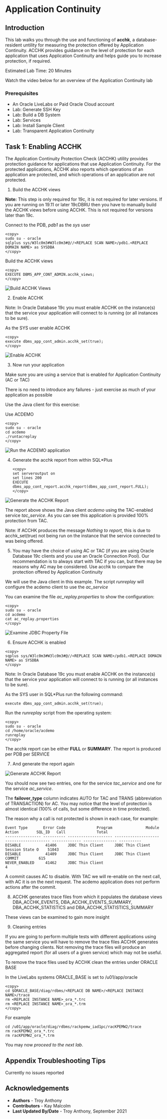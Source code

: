 # Application Continuity

## Introduction

This lab walks you through the use and functioning of **acchk**, a database-resident untility for measuring the protection offered by Application Continuity. ACCHK provides guidance on the level of protection for each application that uses Application Continuity and helps guide you to increase protection, if required.

Estimated Lab Time: 20 Minutes

Watch the video below for an overview of the Application Continuity lab
[](youtube:KkwxbwII3O4)


### Prerequisites
- An Oracle LiveLabs or Paid Oracle Cloud account
- Lab: Generate SSH Key
- Lab: Build a DB System
- Lab: Services
- Lab: Install Sample Client
- Lab: Transparent Application Continuity


## Task 1:  Enabling ACCHK

The Application Continuity Protection Check (ACCHK) utility provides protection guidance for applications that use Application Continuity. For the protected applications, ACCHK also reports which operations of an application are protected, and which operations of an application are not protected.

1. Build the ACCHK views

**Note:** This step is only required for 19c, it is not required for later versions. If you are running on 19.11 or later 19cDBRU then you have to manually build the ACCHK views before using ACCHK. This is not required for versions later than 19c.

Connect to the PDB, *pdb1* as the *sys* user

````
<copy>
sudo su - oracle
sqlplus sys/W3lc0m3#W3lc0m3#@//<REPLACE SCAN NAME>/pdb1.<REPLACE DOMAIN NAME> as SYSDBA
</copy>
````

Build the ACCHK views

````
<copy>
EXECUTE DBMS_APP_CONT_ADMIN.acchk_views;
</copy>
````

![Build ACCHK Views](./images/build_acchk_views.png " ")

2. Enable ACCHK

Note: In Oracle Database 19c you must enable ACCHK on the instance(s) that the service your application will connect to is running (or all instances to be sure).

As the SYS user enable ACCHK

````
<copy>
execute dbms_app_cont_admin.acchk_set(true);
</copy>
````

![Enable ACCHK](./images/enable_acchk.png " ")

3. Now run your application

Make sure you are using a service that is enabled for Application Continuity (AC or TAC)

There is no need to introduce any failures - just exercise as much of your application as possible

Use the Java client for this exercise:   

Use ACDEMO

````
<copy>
sudo su - oracle
cd acdemo
./runtacreplay  
</copy>
````
![Run the ACDEMO application](./images/runtacreplay.png " ")

4. Generate the acchk report from within SQL\*Plus

    ````
    <copy>
    set serveroutput on
    set lines 200
    EXECUTE dbms_app_cont_report.acchk_report(dbms_app_cont_report.FULL);
    </copy>
    ````

![Generate the ACCHK Report](./images/acchk_report-2a.png " ")

The report above shows the Java client *acdemo* using the TAC-enabled service *tac\_service*. As you can see this application is provided 100% protection from TAC.

Note: If ACCHK produces the message *Nothing to report*, this is due to acchk_set(true) not being run on the instance that the service connected to was being offered.

5. You may have the choice of using AC or TAC (if you are using Oracle Database 19c clients and you use an Oracle Connection Pool). Our recommendation is to always start with TAC if you can, but there may be reasons why AC may be considered. Use acchk to compare the protection offered by Application Continuity

We will use the Java client in this example.
The script *runreplay* will configure the acdemo client to use the *ac\_service*

You can examine the file *ac\_replay.properties* to show the configuration:

````
<copy>
sudo su - oracle
cd acdemo
cat ac_replay.properties
</copy>
````
![Examine JDBC Property File](./images/ac_replay_properties.png " ")

6. Ensure ACCHK is enabled
````
<copy>
sqplus sys/W3lc0m3#W3lc0m3#@//<REPLACE SCAN NAME>/pdb1.<REPLACE DOMAIN NAME> as SYSDBA
</copy>
````
Note: In Oracle Database 19c you must enable ACCHK on the instance(s) that the service your application will connect to is running (or all instances to be sure).

As the SYS user in SQL\*Plus run the following command:

````
execute dbms_app_cont_admin.acchk_set(true);
````

Run the *runreplay* script from the operating system:

````
<copy>
sudo su - oracle
cd /home/oracle/acdemo
runreplay
</copy>
````

The acchk report can be either **FULL** or **SUMMARY**. The report is produced per PDB per SERVICE

7. And generate the report again

![Generate ACCHK Report](./images/acchk_report-3a.png " ")

You should now see two entries, one for the service *tac\_service* and one for the service *ac\_service*.

The **failover_type** column indicates AUTO for TAC and TRANS (abbreviation of TRANSACTION) for AC. You may notice that the level of protection is almost identical (100% of calls, but some difference in time protected).

The reason why a call is not protected is shown in each case, for example:

````
Event Type       Error Code              Program               Module               Action        SQL_ID   Call              Total
---------------- ---------- -------------------- -------------------- -------------------- ------------- --------------- ----------
DISABLE           41406     JDBC Thin Client     JDBC Thin Client                                          Session State O    51043
DISABLE           41409     JDBC Thin Client     JDBC Thin Client                                                COMMIT         615
NEVER_ENABLED     41462     JDBC Thin Client                                                                                      4
````
A commit causes AC to disable. With TAC we will re-enable on the next call, with AC it is on the next request. The acdemo application does not perform actions after the commit.

8. ACCHK generates trace files from which it populates the database views DBA\_ACCHK\_EVENTS, DBA\_ACCHK\_EVENTS\_SUMMARY, DBA\_ACCHK\_STATISTICS and DBA\_ACCHK\_STATISTICS\_SUMMARY

These views can be examined to gain more insight

9. Cleaning entries

If you are going to perform multiple tests with different applications using the same service you will have to remove the trace files ACCHK generates before changing clients. Not removing the trace files will produce an aggregated report (for all users of a given service) which may not be useful.

To remove the trace files used by ACCHK clean the entries under ORACLE BASE

In the LiveLabs systems ORACLE_BASE is set to /u01/app/oracle

````
<copy>
cd $ORACLE_BASE/diag/rdbms/<REPLACE DB NAME>/<REPLACE INSTANCE NAME>/trace
rm <REPLACE INSTANCE NAME>_ora_*.trc
rm <REPLACE INSTANCE NAME>_ora_*.trm
</copy>
````
For example

````
cd /u01/app/oracle/diag/rdbms/rackpemw_iad1pc/racKPEMW2/trace
rm racKPEMW2_ora_*.trc
rm racKPEMW2_ora_*.trm
````

You may now *proceed to the next lab*.  

## Appendix Troubleshooting Tips

Currently no issues reported

## Acknowledgements
* **Authors** - Troy Anthony
* **Contributors** - Kay Malcolm
* **Last Updated By/Date** - Troy Anthony, September 2021
